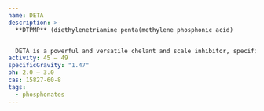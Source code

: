```yaml
---
name: DETA
description: >-
  **DTPMP** (diethylenetriamine penta(methylene phosphonic acid)


  DETA is a powerful and versatile chelant and scale inhibitor, specifically for barium sulfate scales. Has high thermal and alkalinity tolerance and can be formulated into various chemistries to work in a multitude of applications.
activity: 45 – 49
specificGravity: "1.47"
ph: 2.0 – 3.0
cas: 15827-60-8
tags:
  - phosphonates
---
```

